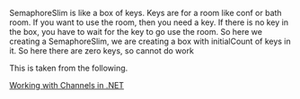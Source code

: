 

SemaphoreSlim is like a box of keys. Keys are for a room like conf or bath room. 
If you want to use the room, then you need a key.
If there is no key in the box, you have to wait for the key to go use the room. 
So here we creating a SemaphoreSlim, we are creating a box with initialCount of keys in it.
So here there are zero keys, so cannot do work


This is taken from the following.

[Working with Channels in .NET](https://www.youtube.com/watch?v=gT06qvQLtJ0)


